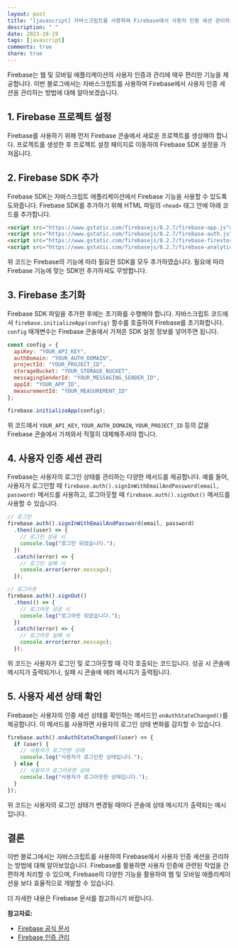 ```yaml
---
layout: post
title: "[javascript] 자바스크립트를 사용하여 Firebase에서 사용자 인증 세션 관리하기"
description: " "
date: 2023-10-19
tags: [javascript]
comments: true
share: true
---
```


Firebase는 웹 및 모바일 애플리케이션의 사용자 인증과 관리에 매우 편리한 기능을 제공합니다. 이번 블로그에서는 자바스크립트를 사용하여 Firebase에서 사용자 인증 세션을 관리하는 방법에 대해 알아보겠습니다.

## 1. Firebase 프로젝트 설정

Firebase를 사용하기 위해 먼저 Firebase 콘솔에서 새로운 프로젝트를 생성해야 합니다. 프로젝트를 생성한 후 프로젝트 설정 페이지로 이동하여 Firebase SDK 설정을 가져옵니다.

## 2. Firebase SDK 추가

Firebase SDK는 자바스크립트 애플리케이션에서 Firebase 기능을 사용할 수 있도록 도와줍니다. Firebase SDK를 추가하기 위해 HTML 파일의 `<head>` 태그 안에 아래 코드를 추가합니다.

```html
<script src="https://www.gstatic.com/firebasejs/8.2.7/firebase-app.js"></script>
<script src="https://www.gstatic.com/firebasejs/8.2.7/firebase-auth.js"></script>
<script src="https://www.gstatic.com/firebasejs/8.2.7/firebase-firestore.js"></script>
<script src="https://www.gstatic.com/firebasejs/8.2.7/firebase-analytics.js"></script>
```

위 코드는 Firebase의 기능에 따라 필요한 SDK를 모두 추가하였습니다. 필요에 따라 Firebase 기능에 맞는 SDK만 추가하셔도 무방합니다.

## 3. Firebase 초기화

Firebase SDK 파일을 추가한 후에는 초기화를 수행해야 합니다. 자바스크립트 코드에서 `firebase.initializeApp(config)` 함수를 호출하여 Firebase를 초기화합니다. `config` 매개변수는 Firebase 콘솔에서 가져온 SDK 설정 정보를 넣어주면 됩니다.

```javascript
const config = {
  apiKey: "YOUR_API_KEY",
  authDomain: "YOUR_AUTH_DOMAIN",
  projectId: "YOUR_PROJECT_ID",
  storageBucket: "YOUR_STORAGE_BUCKET",
  messagingSenderId: "YOUR_MESSAGING_SENDER_ID",
  appId: "YOUR_APP_ID",
  measurementId: "YOUR_MEASUREMENT_ID"
};

firebase.initializeApp(config);
```

위 코드에서 `YOUR_API_KEY`, `YOUR_AUTH_DOMAIN`, `YOUR_PROJECT_ID` 등의 값을 Firebase 콘솔에서 가져와서 적절히 대체해주셔야 합니다.

## 4. 사용자 인증 세션 관리

Firebase는 사용자의 로그인 상태를 관리하는 다양한 메서드를 제공합니다. 예를 들어, 사용자가 로그인할 때 `firebase.auth().signInWithEmailAndPassword(email, password)` 메서드를 사용하고, 로그아웃할 때 `firebase.auth().signOut()` 메서드를 사용할 수 있습니다.

```javascript
// 로그인
firebase.auth().signInWithEmailAndPassword(email, password)
  .then((user) => {
    // 로그인 성공 시
    console.log("로그인 되었습니다.");
  })
  .catch((error) => {
    // 로그인 실패 시
    console.error(error.message);
  });

// 로그아웃
firebase.auth().signOut()
  .then(() => {
    // 로그아웃 성공 시
    console.log("로그아웃 되었습니다.");
  })
  .catch((error) => {
    // 로그아웃 실패 시
    console.error(error.message);
  });
```

위 코드는 사용자가 로그인 및 로그아웃할 때 각각 호출되는 코드입니다. 성공 시 콘솔에 메시지가 출력되거나, 실패 시 콘솔에 에러 메시지가 출력됩니다.

## 5. 사용자 세션 상태 확인

Firebase는 사용자의 인증 세션 상태를 확인하는 메서드인 `onAuthStateChanged()`를 제공합니다. 이 메서드를 사용하면 사용자의 로그인 상태 변화를 감지할 수 있습니다.

```javascript
firebase.auth().onAuthStateChanged((user) => {
  if (user) {
    // 사용자가 로그인한 상태
    console.log("사용자가 로그인한 상태입니다.");
  } else {
    // 사용자가 로그아웃한 상태
    console.log("사용자가 로그아웃한 상태입니다.");
  }
});
```

위 코드는 사용자의 로그인 상태가 변경될 때마다 콘솔에 상태 메시지가 출력되는 예시입니다.

## 결론

이번 블로그에서는 자바스크립트를 사용하여 Firebase에서 사용자 인증 세션을 관리하는 방법에 대해 알아보았습니다. Firebase를 활용하면 사용자 인증에 관련된 작업을 간편하게 처리할 수 있으며, Firebase의 다양한 기능을 활용하여 웹 및 모바일 애플리케이션을 보다 효율적으로 개발할 수 있습니다.

더 자세한 내용은 Firebase 문서를 참고하시기 바랍니다.

**참고자료:**
- [Firebase 공식 문서](https://firebase.google.com/docs)
- [Firebase 인증 관리](https://firebase.google.com/docs/auth)